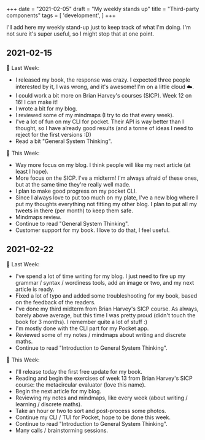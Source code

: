 +++
date = "2021-02-05"
draft = "My weekly stands up"
title = "Third-party components"
tags = [
    'development', 
]
+++

I'll add here my weekly stand-up just to keep track of what I'm doing. I'm not sure it's super useful, so I might stop that at one point.

## 2021-02-15

💫 Last Week:

* I released my book, the response was crazy. I expected three people interested by it, I was wrong, and it's awesome! I'm on a little cloud ☁️.
* I could work a bit more on Brian Harvey's courses (SICP). Week 12 on 16! I can make it!
* I wrote a bit for my blog.
* I reviewed some of my mindmaps (I try to do that every week).
* I've a lot of fun on my CLI for pocket. Their API is way better than I thought, so I have already good results (and a tonne of ideas I need to reject for the first versions :D)
* Read a bit "General System Thinking".

🔨 This Week:

* Way more focus on my blog. I think people will like my next article (at least I hope).
* More focus on the SICP. I've a midterm! I'm always afraid of these ones, but at the same time they're really well made.
* I plan to make good progress on my pocket CLI.
* Since I always love to put too much on my plate, I've a new blog where I put my thoughts everything not fitting my other blog. I plan to put all my tweets in there (per month) to keep them safe.
* Mindmaps review.
* Continue to read "General System Thinking".
* Customer support for my book. I love to do that, I feel useful.

## 2021-02-22

💫 Last Week:

* I've spend a lot of time writing for my blog. I just need to fire up my grammar / syntax / wordiness tools, add an image or two, and my next article is ready.
* Fixed a lot of typo and added some troubleshooting for my book, based on the feedback of the readers.
* I've done my third midterm from Brian Harvey's SICP course. As always, barely above average, but this time I was pretty proud (didn't touch the book for 3 months). I remember quite a lot of stuff :)
* I'm mostly done with the CLI part for my Pocket app.
* Reviewed some of my notes / mindmaps about writing and discrete maths.
* Continue to read "Introduction to General System Thinking".

🔨 This Week:

* I'll release today the first free update for my book.
* Reading and begin the exercises of week 13 from Brian Harvey's SICP course: the metacircular evaluator (love this name).
* Begin the next article for my blog.
* Reviewing my notes and mindmaps, like every week (about writing / learning / discrete maths).
* Take an hour or two to sort and post-process some photos.
* Continue my CLI / TUI for Pocket, hope to be done this week.
* Continue to read "Introduction to General System Thinking".
* Many calls / brainstorming sessions.
